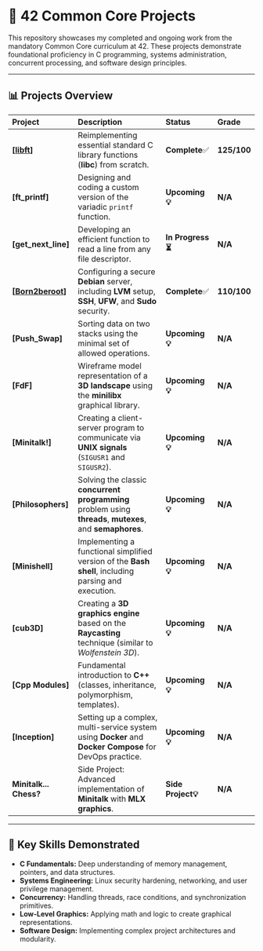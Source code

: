 # 🚀 42 Common Core Projects

This repository showcases my completed and ongoing work from the mandatory Common Core curriculum at 42. These projects demonstrate foundational proficiency in C programming, systems administration, concurrent processing, and software design principles.

---
## 📊 Projects Overview

| Project | Description | Status | Grade |
| :--- | :--- | :--- | :--- |
| **[[libft](https://github.com/thiagoqueir0z/libft)]** | Reimplementing essential standard C library functions (**libc**) from scratch. | **Complete**✅ | **125/100** |
| **[ft_printf]** | Designing and coding a custom version of the variadic `printf` function. | **Upcoming💡** | **N/A** |
| **[get_next_line]** | Developing an efficient function to read a line from any file descriptor. | **In Progress⏳** | **N/A** |
| **[[Born2beroot](https://github.com/thiagoqueir0z/42-born2beroot)]** | Configuring a secure **Debian** server, including **LVM** setup, **SSH**, **UFW**, and **Sudo** security. | **Complete**✅ | **110/100** |
| **[Push_Swap]** | Sorting data on two stacks using the minimal set of allowed operations. | **Upcoming💡** | **N/A** |
| **[FdF]** | Wireframe model representation of a **3D landscape** using the **minilibx** graphical library. | **Upcoming💡** | **N/A** |
| **[Minitalk!]** | Creating a client-server program to communicate via **UNIX signals** (`SIGUSR1` and `SIGUSR2`). | **Upcoming💡** | **N/A** |
| **[Philosophers]** | Solving the classic **concurrent programming** problem using **threads**, **mutexes**, and **semaphores**. | **Upcoming💡** | **N/A**|
| **[Minishell]** | Implementing a functional simplified version of the **Bash shell**, including parsing and execution. | **Upcoming💡** | **N/A** |
| **[cub3D]** | Creating a **3D graphics engine** based on the **Raycasting** technique (similar to *Wolfenstein 3D*). | **Upcoming💡** | **N/A** |
| **[Cpp Modules]** | Fundamental introduction to **C++** (classes, inheritance, polymorphism, templates). | **Upcoming💡** | **N/A** |
| **[Inception]** | Setting up a complex, multi-service system using **Docker** and **Docker Compose** for DevOps practice. | **Upcoming💡** | **N/A** |
| **Minitalk... Chess?** | Side Project: Advanced implementation of **Minitalk** with **MLX graphics**. | **Side Project💡** | **N/A** |
---
## 🔑 Key Skills Demonstrated
* **C Fundamentals:** Deep understanding of memory management, pointers, and data structures.
* **Systems Engineering:** Linux security hardening, networking, and user privilege management.
* **Concurrency:** Handling threads, race conditions, and synchronization primitives.
* **Low-Level Graphics:** Applying math and logic to create graphical representations.
* **Software Design:** Implementing complex project architectures and modularity.
